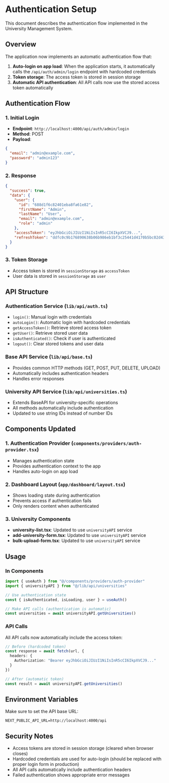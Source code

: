 # Authentication Setup

This document describes the authentication flow implemented in the University Management System.

## Overview

The application now implements an automatic authentication flow that:

1. **Auto-login on app load**: When the application starts, it automatically calls the `/api/auth/admin/login` endpoint with hardcoded credentials
2. **Token storage**: The access token is stored in session storage
3. **Automatic API authentication**: All API calls now use the stored access token automatically

## Authentication Flow

### 1. Initial Login
- **Endpoint**: `http://localhost:4000/api/auth/admin/login`
- **Method**: POST
- **Payload**:
```json
{
  "email": "admin@example.com",
  "password": "admin123"
}
```

### 2. Response
```json
{
  "success": true,
  "data": {
    "user": {
      "id": "688d1f6c82401eba8fa61e82",
      "firstName": "Admin",
      "lastName": "User",
      "email": "admin@example.com",
      "role": "admin"
    },
    "accessToken": "eyJhbGciOiJIUzI1NiIsInR5cCI6IkpXVCJ9...",
    "refreshToken": "ddfc0c9b176890638b06b986eb1bf3c25441d4170b5bc02d43b892a41c2dbeca2ba2f6398a3d7bed"
  }
}
```

### 3. Token Storage
- Access token is stored in `sessionStorage` as `accessToken`
- User data is stored in `sessionStorage` as `user`

## API Structure

### Authentication Service (`lib/api/auth.ts`)
- `login()`: Manual login with credentials
- `autoLogin()`: Automatic login with hardcoded credentials
- `getAccessToken()`: Retrieve stored access token
- `getUser()`: Retrieve stored user data
- `isAuthenticated()`: Check if user is authenticated
- `logout()`: Clear stored tokens and user data

### Base API Service (`lib/api/base.ts`)
- Provides common HTTP methods (GET, POST, PUT, DELETE, UPLOAD)
- Automatically includes authentication headers
- Handles error responses

### University API Service (`lib/api/universities.ts`)
- Extends BaseAPI for university-specific operations
- All methods automatically include authentication
- Updated to use string IDs instead of number IDs

## Components Updated

### 1. Authentication Provider (`components/providers/auth-provider.tsx`)
- Manages authentication state
- Provides authentication context to the app
- Handles auto-login on app load

### 2. Dashboard Layout (`app/dashboard/layout.tsx`)
- Shows loading state during authentication
- Prevents access if authentication fails
- Only renders content when authenticated

### 3. University Components
- **university-list.tsx**: Updated to use `universityAPI` service
- **add-university-form.tsx**: Updated to use `universityAPI` service
- **bulk-upload-form.tsx**: Updated to use `universityAPI` service

## Usage

### In Components
```typescript
import { useAuth } from "@/components/providers/auth-provider"
import { universityAPI } from "@/lib/api/universities"

// Use authentication state
const { isAuthenticated, isLoading, user } = useAuth()

// Make API calls (authentication is automatic)
const universities = await universityAPI.getUniversities()
```

### API Calls
All API calls now automatically include the access token:
```typescript
// Before (hardcoded token)
const response = await fetch(url, {
  headers: {
    Authorization: "Bearer eyJhbGciOiJIUzI1NiIsInR5cCI6IkpXVCJ9..."
  }
})

// After (automatic token)
const result = await universityAPI.getUniversities()
```

## Environment Variables

Make sure to set the API base URL:
```env
NEXT_PUBLIC_API_URL=http://localhost:4000/api
```

## Security Notes

- Access tokens are stored in session storage (cleared when browser closes)
- Hardcoded credentials are used for auto-login (should be replaced with proper login form in production)
- All API calls automatically include authentication headers
- Failed authentication shows appropriate error messages 